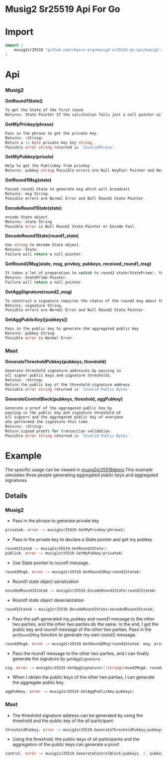 # Musig2 Sr25519 Api For Go

# Import

```go
import (
	musig2sr25519 "github.com/chainx-org/musig2-sr25519-go-api/musig2-sr25519"
)
```

# Api
### Musig2
**GetRound1State()**

```go
To get the State of the first round
Returns: State Pointer If the calculation fails just a null pointer will be returned.
```

**GetMyPrivkey(phrase)**
```go
Pass in the phrase to get the private key.
Returns: <String>
Return a 32-byte private key key string.
Possible error string returned is `InvalidPhrase`.
```

**GetMyPubkey(private)**

```go
Help to get the PublicKey from privkey
Returns: pubkey string Possible errors are Null KeyPair Pointer and Normal Error.
```

**GetRound1Msg(state)**

```go
Passed round1 State to generate msg which will broadcast
Returns: msg String. 
Possible errors are Normal Error and Null Round1 State Pointer.
```

**EncodeRound1State(state)**

```go
encode State object.
Returns: state String 
Possible error is Null Round1 State Pointer or Encode Fail.
```

**DecodeRound1State(round1_state)**

```go
Use string to decode State object.
Returns: State. 
Failure will return a null pointer.
```

**GetRound2Msg(state, msg, privkey, pubkeys, received_round1_msg)**

```go
It takes a lot of preparation to switch to round2 state(StatePrime). You need the round1 State, the message to sign for it, your own private key, everyone's public key, and everyone else's msgs from the round1.
Returns: StatePrime Pointer. 
Failure will return a null pointer.
```

**GetAggSignature(round2_msg)**

```go
To construct a signature requires the status of the round2 msg about the second round of all other signers, and its own R.
Returns: signature String. 
Possible errors are Normal Error and Null Round2 State Pointer.
```

**GetAggPublicKey([pubkeys])**
```go
Pass in the public key to generate the aggregated public key
Returns: pubkey String. 
Possible error is Normal Error.
```

### Mast

**GenerateThresholdPubkey(pubkeys, threshold)**
```go
Generate threshold signature addresses by passing in 
all signer public keys and signature thresholds.
Returns: <String>
Return the public key of the threshold-signature address.
Possible error string returned is `Invalid Public Bytes`.
```
**GenerateControlBlock(pubkeys, threshold, aggPubkey)**
```go
Generate a proof of the aggregated public key by 
passing in the public key and signature threshold of 
all signers and the aggregated public key of everyone 
who performed the signature this time.
Returns: <String>
Return signed proofs for transaction validation.
Possible error string returned is `Invalid Public Bytes`.
```

# Example

The specific usage can be viewed in [musig2sr25519demo](./demo/musig2sr25519demo.go).This example simulates three people generating aggregated public keys and aggregated signatures.

## Details

### Musig2

- Pass in the phrase to generate private key

~~~go
privateA, error := musig2sr25519.GetMyPrivkey(phrase1)
~~~

- Pass in the private key to declare a State pointer and get my pubkey

~~~go
round1StateA := musig2sr25519.GetRound1State()
publicA, error := musig2sr25519.GetMyPubkey(privateA)
~~~

- Use State pointer to  round1 message.

~~~go
round1MsgA, error := musig2sr25519.GetRound1Msg(round1StateA)
~~~

- Round1 state object serialization

~~~go
encodedRound1StateA := musig2sr25519.EncodeRound1State(round1StateA)
~~~

- Round1 state object deserialization

~~~go
round1StateA = musig2sr25519.DecodeRound1State(encodedRound1StateA)
~~~

- Pass the self-generated my_pubkey and round1 message to the other two parties, and the other two parties do the same. In the end, I got the public key and round1 message of the other two parties. Pass in the `getRound2Msg` function to generate my own round2 message. 

~~~go
round2MsgA, error := musig2sr25519.GetRound2Msg(round1StateA, msg, privateA, pubkeys, []string{round1MsgB, round1MsgC})
~~~

- Pass the round1 message to the other two parties, and I can finally generate the signature by `getAggSignature`. 

~~~go
sig, error := musig2sr25519.GetAggSignature([]string{round2MsgA, round2MsgB, round2MsgC})
~~~

- When I obtain the public keys of the other two parties, I can generate the aggregate public key. 

~~~go
aggPubkey, error := musig2sr25519.GetAggPublicKey(pubkeys)
~~~


### Mast

- The threshold signature address can be generated by using the threshold and the public key of the all participant.

~~~go
thresholdPubkey, error := musig2sr25519.GenerateThresholdPubkey(pubkeys, 2)
~~~

- Using the threshold, the public keys of all participants and the aggregation of the public keys can generate a proof.

~~~go
control, error := musig2sr25519.GenerateControlBlock(pubkeys, 2, pubkeyAB)
~~~